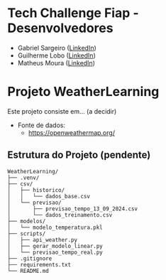 # Tech Challenge Fiap - Desenvolvedores

- Gabriel Sargeiro ([LinkedIn](https://www.linkedin.com/in/gabriel-sargeiro/))
- Guilherme Lobo ([LinkedIn](https://www.linkedin.com/in/guilhermegclobo/))
- Matheus Moura ([LinkedIn](https://www.linkedin.com/in/matheus-moura-pinho-55a25b186/))

# Projeto WeatherLearning

Este projeto consiste em... (a decidir)

- Fonte de dados:
   - https://openweathermap.org/

## Estrutura do Projeto (pendente)

    WeatherLearning/
    ├── .venv/
    ├── csv/
    │   ├── historico/
    │   │   └── dados_base.csv
    │   └── previsao/
    │       ├── previsao_tempo_13_09_2024.csv
    │       └── dados_treinamento.csv
    ├── modelos/
    │   └── modelo_temperatura.pkl
    ├── scripts/
    │   ├── api_weather.py
    │   ├── gerar_modelo_linear.py
    │   └── previsao_tempo_real.py
    ├── .gitignore
    ├── requirements.txt
    └── README.md

